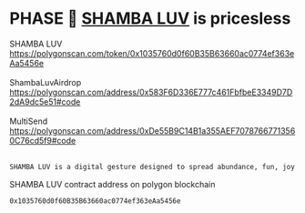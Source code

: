 # PHASE 🚀 <a href="https://luv.pythai.net">SHAMBA LUV</a> is pricesless
SHAMBA LUV<br />
https://polygonscan.com/token/0x1035760d0f60B35B63660ac0774ef363eAa5456e<br /><br />
ShambaLuvAirdrop<br />
https://polygonscan.com/address/0x583F6D336E777c461FbfbeE3349D7D2dA9dc5e51#code<br /><br />
MultiSend<br />
https://polygonscan.com/address/0xDe55B9C14B1a355AEF70787667713560C76cd5f9#code<br /><br />

```txt
SHAMBA LUV is a digital gesture designed to spread abundance, fun, joy and LUV as community vibe for social sharing building an emotional economy where gestures are stored on-chain giving attention, gestures, and community impact value from the power of LUV
```

SHAMBA LUV contract address on polygon blockchain
```txt
0x1035760d0f60B35B63660ac0774ef363eAa5456e
```
